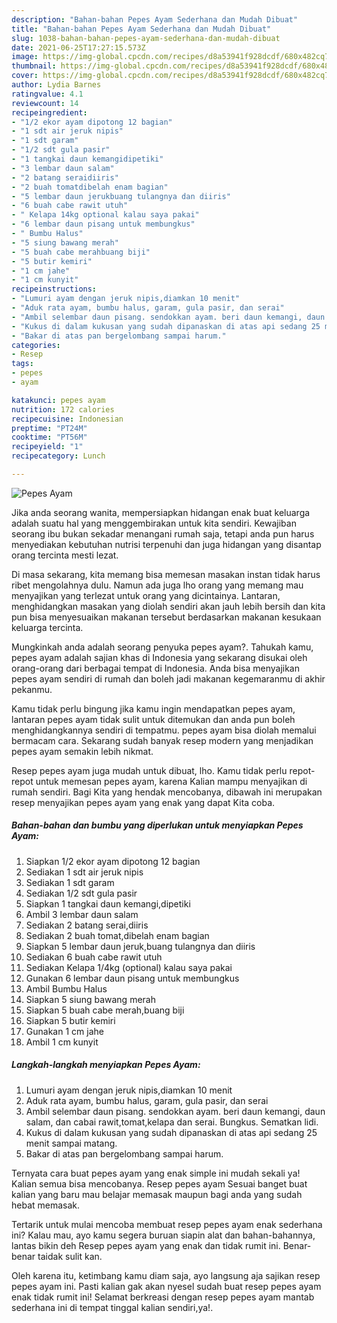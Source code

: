 ```yaml
---
description: "Bahan-bahan Pepes Ayam Sederhana dan Mudah Dibuat"
title: "Bahan-bahan Pepes Ayam Sederhana dan Mudah Dibuat"
slug: 1038-bahan-bahan-pepes-ayam-sederhana-dan-mudah-dibuat
date: 2021-06-25T17:27:15.573Z
image: https://img-global.cpcdn.com/recipes/d8a53941f928dcdf/680x482cq70/pepes-ayam-foto-resep-utama.jpg
thumbnail: https://img-global.cpcdn.com/recipes/d8a53941f928dcdf/680x482cq70/pepes-ayam-foto-resep-utama.jpg
cover: https://img-global.cpcdn.com/recipes/d8a53941f928dcdf/680x482cq70/pepes-ayam-foto-resep-utama.jpg
author: Lydia Barnes
ratingvalue: 4.1
reviewcount: 14
recipeingredient:
- "1/2 ekor ayam dipotong 12 bagian"
- "1 sdt air jeruk nipis"
- "1 sdt garam"
- "1/2 sdt gula pasir"
- "1 tangkai daun kemangidipetiki"
- "3 lembar daun salam"
- "2 batang seraidiiris"
- "2 buah tomatdibelah enam bagian"
- "5 lembar daun jerukbuang tulangnya dan diiris"
- "6 buah cabe rawit utuh"
- " Kelapa 14kg optional kalau saya pakai"
- "6 lembar daun pisang untuk membungkus"
- " Bumbu Halus"
- "5 siung bawang merah"
- "5 buah cabe merahbuang biji"
- "5 butir kemiri"
- "1 cm jahe"
- "1 cm kunyit"
recipeinstructions:
- "Lumuri ayam dengan jeruk nipis,diamkan 10 menit"
- "Aduk rata ayam, bumbu halus, garam, gula pasir, dan serai"
- "Ambil selembar daun pisang. sendokkan ayam. beri daun kemangi, daun salam, dan cabai rawit,tomat,kelapa dan serai. Bungkus. Sematkan lidi."
- "Kukus di dalam kukusan yang sudah dipanaskan di atas api sedang 25 menit sampai matang."
- "Bakar di atas pan bergelombang sampai harum."
categories:
- Resep
tags:
- pepes
- ayam

katakunci: pepes ayam 
nutrition: 172 calories
recipecuisine: Indonesian
preptime: "PT24M"
cooktime: "PT56M"
recipeyield: "1"
recipecategory: Lunch

---
```



![Pepes Ayam](https://img-global.cpcdn.com/recipes/d8a53941f928dcdf/680x482cq70/pepes-ayam-foto-resep-utama.jpg)

Jika anda seorang wanita, mempersiapkan hidangan enak buat keluarga adalah suatu hal yang menggembirakan untuk kita sendiri. Kewajiban seorang ibu bukan sekadar menangani rumah saja, tetapi anda pun harus menyediakan kebutuhan nutrisi terpenuhi dan juga hidangan yang disantap orang tercinta mesti lezat.

Di masa  sekarang, kita memang bisa memesan masakan instan tidak harus ribet mengolahnya dulu. Namun ada juga lho orang yang memang mau menyajikan yang terlezat untuk orang yang dicintainya. Lantaran, menghidangkan masakan yang diolah sendiri akan jauh lebih bersih dan kita pun bisa menyesuaikan makanan tersebut berdasarkan makanan kesukaan keluarga tercinta. 



Mungkinkah anda adalah seorang penyuka pepes ayam?. Tahukah kamu, pepes ayam adalah sajian khas di Indonesia yang sekarang disukai oleh orang-orang dari berbagai tempat di Indonesia. Anda bisa menyajikan pepes ayam sendiri di rumah dan boleh jadi makanan kegemaranmu di akhir pekanmu.

Kamu tidak perlu bingung jika kamu ingin mendapatkan pepes ayam, lantaran pepes ayam tidak sulit untuk ditemukan dan anda pun boleh menghidangkannya sendiri di tempatmu. pepes ayam bisa diolah memalui bermacam cara. Sekarang sudah banyak resep modern yang menjadikan pepes ayam semakin lebih nikmat.

Resep pepes ayam juga mudah untuk dibuat, lho. Kamu tidak perlu repot-repot untuk memesan pepes ayam, karena Kalian mampu menyajikan di rumah sendiri. Bagi Kita yang hendak mencobanya, dibawah ini merupakan resep menyajikan pepes ayam yang enak yang dapat Kita coba.

<!--inarticleads1-->

##### Bahan-bahan dan bumbu yang diperlukan untuk menyiapkan Pepes Ayam:

1. Siapkan 1/2 ekor ayam dipotong 12 bagian
1. Sediakan 1 sdt air jeruk nipis
1. Sediakan 1 sdt garam
1. Sediakan 1/2 sdt gula pasir
1. Siapkan 1 tangkai daun kemangi,dipetiki
1. Ambil 3 lembar daun salam
1. Sediakan 2 batang serai,diiris
1. Sediakan 2 buah tomat,dibelah enam bagian
1. Siapkan 5 lembar daun jeruk,buang tulangnya dan diiris
1. Sediakan 6 buah cabe rawit utuh
1. Sediakan  Kelapa 1/4kg (optional) kalau saya pakai
1. Gunakan 6 lembar daun pisang untuk membungkus
1. Ambil  Bumbu Halus
1. Siapkan 5 siung bawang merah
1. Siapkan 5 buah cabe merah,buang biji
1. Siapkan 5 butir kemiri
1. Gunakan 1 cm jahe
1. Ambil 1 cm kunyit




<!--inarticleads2-->

##### Langkah-langkah menyiapkan Pepes Ayam:

1. Lumuri ayam dengan jeruk nipis,diamkan 10 menit
1. Aduk rata ayam, bumbu halus, garam, gula pasir, dan serai
1. Ambil selembar daun pisang. sendokkan ayam. beri daun kemangi, daun salam, dan cabai rawit,tomat,kelapa dan serai. Bungkus. Sematkan lidi.
1. Kukus di dalam kukusan yang sudah dipanaskan di atas api sedang 25 menit sampai matang.
1. Bakar di atas pan bergelombang sampai harum.




Ternyata cara buat pepes ayam yang enak simple ini mudah sekali ya! Kalian semua bisa mencobanya. Resep pepes ayam Sesuai banget buat kalian yang baru mau belajar memasak maupun bagi anda yang sudah hebat memasak.

Tertarik untuk mulai mencoba membuat resep pepes ayam enak sederhana ini? Kalau mau, ayo kamu segera buruan siapin alat dan bahan-bahannya, lantas bikin deh Resep pepes ayam yang enak dan tidak rumit ini. Benar-benar taidak sulit kan. 

Oleh karena itu, ketimbang kamu diam saja, ayo langsung aja sajikan resep pepes ayam ini. Pasti kalian gak akan nyesel sudah buat resep pepes ayam enak tidak rumit ini! Selamat berkreasi dengan resep pepes ayam mantab sederhana ini di tempat tinggal kalian sendiri,ya!.


